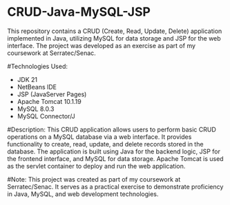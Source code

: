 # CRUD-Java-MySQL-JSP

This repository contains a CRUD (Create, Read, Update, Delete) application implemented in Java, utilizing MySQL for data storage and JSP for the web interface. The project was developed as an exercise as part of my coursework at Serratec/Senac.

#Technologies Used:

 -   JDK 21
 -   NetBeans IDE
 -   JSP (JavaServer Pages)
 -   Apache Tomcat 10.1.19
 -   MySQL 8.0.3
 -   MySQL Connector/J

#Description:
This CRUD application allows users to perform basic CRUD operations on a MySQL database via a web interface. It provides functionality to create, read, update, and delete records stored in the database. The application is built using Java for the backend logic, JSP for the frontend interface, and MySQL for data storage. Apache Tomcat is used as the servlet container to deploy and run the web application.

#Note:
This project was created as part of my coursework at Serratec/Senac. It serves as a practical exercise to demonstrate proficiency in Java, MySQL, and web development technologies.
